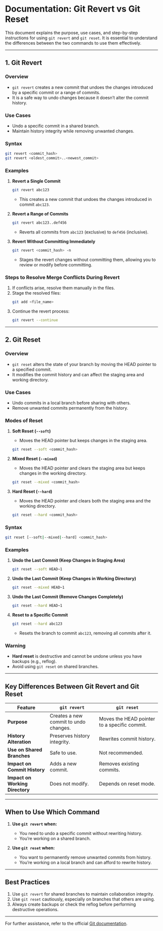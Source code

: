 # Documentation: Git Revert vs Git Reset

This document explains the purpose, use cases, and step-by-step instructions for using `git revert` and `git reset`. It is essential to understand the differences between the two commands to use them effectively.

---

## **1. Git Revert**

### **Overview**

- `git revert` creates a new commit that undoes the changes introduced by a specific commit or a range of commits.
- It is a safe way to undo changes because it doesn’t alter the commit history.

### **Use Cases**

- Undo a specific commit in a shared branch.
- Maintain history integrity while removing unwanted changes.

### **Syntax**

```bash
git revert <commit_hash>
git revert <oldest_commit>..<newest_commit>
```

### **Examples**

1. **Revert a Single Commit**

   ```bash
   git revert abc123
   ```
   - This creates a new commit that undoes the changes introduced in commit `abc123`.

2. **Revert a Range of Commits**

   ```bash
   git revert abc123..def456
   ```
   - Reverts all commits from `abc123` (exclusive) to `def456` (inclusive).

3. **Revert Without Committing Immediately**

   ```bash
   git revert <commit_hash> -n
   ```
   - Stages the revert changes without committing them, allowing you to review or modify before committing.

### **Steps to Resolve Merge Conflicts During Revert**
1. If conflicts arise, resolve them manually in the files.
2. Stage the resolved files:
   ```bash
   git add <file_name>
   ```
3. Continue the revert process:
   ```bash
   git revert --continue
   ```

---

## **2. Git Reset**

### **Overview**

- `git reset` alters the state of your branch by moving the HEAD pointer to a specified commit.
- It modifies the commit history and can affect the staging area and working directory.

### **Use Cases**

- Undo commits in a local branch before sharing with others.
- Remove unwanted commits permanently from the history.

### **Modes of Reset**

1. **Soft Reset (`--soft`)**
   - Moves the HEAD pointer but keeps changes in the staging area.
   ```bash
   git reset --soft <commit_hash>
   ```

2. **Mixed Reset (`--mixed`)**
   - Moves the HEAD pointer and clears the staging area but keeps changes in the working directory.
   ```bash
   git reset --mixed <commit_hash>
   ```

3. **Hard Reset (`--hard`)**
   - Moves the HEAD pointer and clears both the staging area and the working directory.
   ```bash
   git reset --hard <commit_hash>
   ```

### **Syntax**

```bash
git reset [--soft|--mixed|--hard] <commit_hash>
```

### **Examples**

1. **Undo the Last Commit (Keep Changes in Staging Area)**

   ```bash
   git reset --soft HEAD~1
   ```

2. **Undo the Last Commit (Keep Changes in Working Directory)**

   ```bash
   git reset --mixed HEAD~1
   ```

3. **Undo the Last Commit (Remove Changes Completely)**

   ```bash
   git reset --hard HEAD~1
   ```

4. **Reset to a Specific Commit**

   ```bash
   git reset --hard abc123
   ```
   - Resets the branch to commit `abc123`, removing all commits after it.

### **Warning**

- **Hard reset** is destructive and cannot be undone unless you have backups (e.g., reflog).
- Avoid using `git reset` on shared branches.

---

## **Key Differences Between Git Revert and Git Reset**

| Feature                         | `git revert`                          | `git reset`                                  |
| ------------------------------- | ------------------------------------- | -------------------------------------------- |
| **Purpose**                     | Creates a new commit to undo changes. | Moves the HEAD pointer to a specific commit. |
| **History Alteration**          | Preserves history integrity.          | Rewrites commit history.                     |
| **Use on Shared Branches**      | Safe to use.                          | Not recommended.                             |
| **Impact on Commit History**    | Adds a new commit.                    | Removes existing commits.                    |
| **Impact on Working Directory** | Does not modify.                      | Depends on reset mode.                       |

---

## **When to Use Which Command**

1. **Use `git revert` when:**
   - You need to undo a specific commit without rewriting history.
   - You’re working on a shared branch.

2. **Use `git reset` when:**
   - You want to permanently remove unwanted commits from history.
   - You’re working on a local branch and can afford to rewrite history.

---

## **Best Practices**

1. Use `git revert` for shared branches to maintain collaboration integrity.
2. Use `git reset` cautiously, especially on branches that others are using.
3. Always create backups or check the reflog before performing destructive operations.

---

For further assistance, refer to the official [Git documentation](https://git-scm.com/doc).
